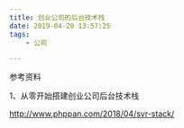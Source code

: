 ```yaml
---
title: 创业公司的后台技术栈
date: 2019-04-20 13:57:25
tags:
	- 公司

---
```








参考资料

1、从零开始搭建创业公司后台技术栈

http://www.phppan.com/2018/04/svr-stack/
